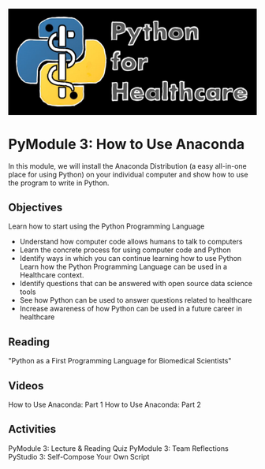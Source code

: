 ![](_fig/labeled.jpg)

# PyModule 3: How to Use Anaconda
In this module, we will install the Anaconda Distribution (a easy all-in-one place for using Python) on your individual computer and show how to use the program to write in Python. 

## Objectives
Learn how to start using the Python Programming Language
- Understand how computer code allows humans to talk to computers
- Learn the concrete process for using computer code and Python
- Identify ways in which you can continue learning how to use Python
Learn how the Python Programming Language can be used in a Healthcare context. 
- Identify questions that can be answered with open source data science tools
- See how Python can be used to answer questions related to healthcare
- Increase awareness of how Python can be used in a future career in healthcare

## Reading
"Python as a First Programming Language for
Biomedical Scientists"

## Videos
How to Use Anaconda: Part 1
How to Use Anaconda: Part 2

## Activities
PyModule 3: Lecture & Reading Quiz
PyModule 3: Team Reflections
PyStudio 3: Self-Compose Your Own Script 